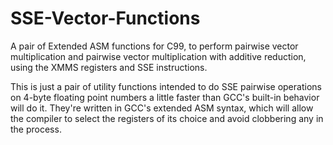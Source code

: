 # SSE-Vector-Functions
A pair of Extended ASM functions for C99, to perform pairwise vector multiplication and pairwise vector multiplication with additive reduction, using the XMMS registers and SSE instructions.

This is just a pair of utility functions intended to do SSE pairwise operations on 4-byte floating point numbers a little faster than
GCC's built-in behavior will do it.  They're written in GCC's extended ASM syntax, which will allow the compiler to select the registers of its choice and avoid clobbering any in the process.
